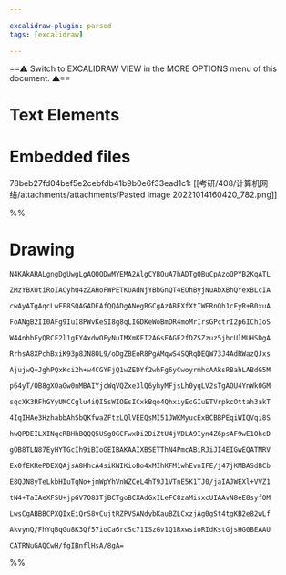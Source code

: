 ```yaml
---

excalidraw-plugin: parsed
tags: [excalidraw]

---
```

==⚠  Switch to EXCALIDRAW VIEW in the MORE OPTIONS menu of this document. ⚠==


# Text Elements

# Embedded files
78beb27fd04bef5e2cebfdb41b9b0e6f33ead1c1: [[考研/408/计算机网络/attachments/attachments/Pasted Image 20221014160420_782.png]]

%%
# Drawing
```compressed-json
N4KAkARALgngDgUwgLgAQQQDwMYEMA2AlgCYBOuA7hADTgQBuCpAzoQPYB2KqATL

ZMzYBXUtiRoIACyhQ4zZAHoFWPETKUAdNjYBbGnQT4EOhByjNuAbXBhQYexBLcIA

cwAyATgAqcLwFF8SQAGADEAfQQADgANegBGCgAzABEXfXtIWERnQh1cFyR+B0xuA

FoANgB2II0AFg9IuI8PWvKeSI8g8qLIGDKeWoBmDR4moMrIrsGPctrI2p6IChIoS

W44nhbFyQRCF2l1gFY4xdwOFyNuIMXmKFI2AGsEAGE2fDZSZzuz5jhcUlMUHSDgA

RrhsA8XPchBxiK93p8JN8OL9/oDgZBEoR8PgAMqwS4SQRqDEQW73J4AdRWazQJxs

AjujwQ+JghPQxKci2h+w4CGYFjQ1wZEDYf2whFg6yCwoyrmhcAAksRBahLABdG5M

p64yT/OB8gXOaGw0nMBAIYjcWqVQZxe3lQ6yhyMFjsLh0yqLV2sTgAOU4YnWk0GM

sqcXK3RFhGYyUMCCglu4iQI5sWIOEsICxkBqo4QhxiyEcGIuETVrpkcOttah3akT

4IqIHAe3HzhabbAhSbQKfwaZFtzLQlVEEQsMI51JWKMyucExBCBBPEqiWIQVqi8S

hwQPDEILXINqcRBHhBQQQ5USg0GCFwxDi2DiZtU4jVDLA9Iyn4Z6psAF9wE1OhcD

gOB8TLN87EyHYTGcIh9iBIoGEIBAKAAIXBSETThN4PmcABiRJiJI4EIGwEQATMRV

Ex0fEKRePDEXQAjsA8HhcA4siKNIKioBo4xMIhKFM1whEvnIFE/j47jKMBASdBCb

E8QJN8yTeLkbHIuTqNo+jmWpYhVnWZCeL4hT9J1VTnE5K1TJ0/jaIAJWEXl+VVZ1

tN4+TaIAeXFSU+jpGV7O83TjBCTgoBCXAdGxILeFC8zaMisxcUIAAvN8eE8syfOM

LwsCgABBBCPXQIxEiQrS8vCujtRZPVSANdybKauBZLCxzjAg0gSt4tgKB2e82wLf

AkvynQ/FhYqBqGu8K3Qf57ioCa6rcSc71ISzGv1Q1RxwsioRIdKstGjsHG0BEAAU

CATRNuGAQCwH/fgIBnflHsA/8gA=
```
%%